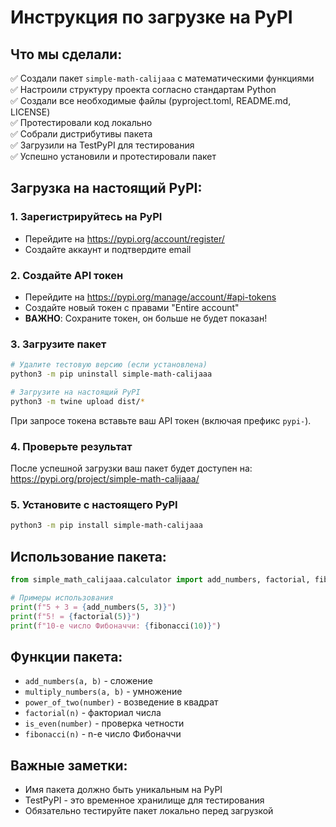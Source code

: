 # Инструкция по загрузке на PyPI

## Что мы сделали:

✅ Создали пакет `simple-math-calijaaa` с математическими функциями  
✅ Настроили структуру проекта согласно стандартам Python  
✅ Создали все необходимые файлы (pyproject.toml, README.md, LICENSE)  
✅ Протестировали код локально  
✅ Собрали дистрибутивы пакета  
✅ Загрузили на TestPyPI для тестирования  
✅ Успешно установили и протестировали пакет  

## Загрузка на настоящий PyPI:

### 1. Зарегистрируйтесь на PyPI
- Перейдите на https://pypi.org/account/register/
- Создайте аккаунт и подтвердите email

### 2. Создайте API токен
- Перейдите на https://pypi.org/manage/account/#api-tokens
- Создайте новый токен с правами "Entire account"
- **ВАЖНО**: Сохраните токен, он больше не будет показан!

### 3. Загрузите пакет
```bash
# Удалите тестовую версию (если установлена)
python3 -m pip uninstall simple-math-calijaaa

# Загрузите на настоящий PyPI
python3 -m twine upload dist/*
```

При запросе токена вставьте ваш API токен (включая префикс `pypi-`).

### 4. Проверьте результат
После успешной загрузки ваш пакет будет доступен на:
https://pypi.org/project/simple-math-calijaaa/

### 5. Установите с настоящего PyPI
```bash
python3 -m pip install simple-math-calijaaa
```

## Использование пакета:

```python
from simple_math_calijaaa.calculator import add_numbers, factorial, fibonacci

# Примеры использования
print(f"5 + 3 = {add_numbers(5, 3)}")
print(f"5! = {factorial(5)}")
print(f"10-е число Фибоначчи: {fibonacci(10)}")
```

## Функции пакета:
- `add_numbers(a, b)` - сложение
- `multiply_numbers(a, b)` - умножение  
- `power_of_two(number)` - возведение в квадрат
- `factorial(n)` - факториал числа
- `is_even(number)` - проверка четности
- `fibonacci(n)` - n-е число Фибоначчи

## Важные заметки:
- Имя пакета должно быть уникальным на PyPI
- TestPyPI - это временное хранилище для тестирования
- Обязательно тестируйте пакет локально перед загрузкой 